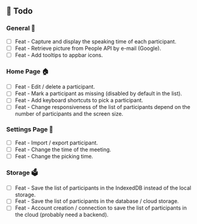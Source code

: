 ##  💭 Todo

### General 📝
- [ ] Feat - Capture and display the speaking time of each participant.
- [ ] Feat - Retrieve picture from People API by e-mail (Google).
- [ ] Feat - Add tooltips to appbar icons.

### Home Page 🏠
- [ ] Feat - Edit / delete a participant.
- [ ] Feat - Mark a participant as missing (disabled by default in the list).
- [ ] Feat - Add keyboard shortcuts to pick a participant.
- [ ] Feat - Change responsiveness of the list of participants depend on the number of participants and the screen size.

### Settings Page 🧰
- [ ] Feat - Import / export participant.
- [ ] Feat - Change the time of the meeting.
- [ ] Feat - Change the picking time.

### Storage 🗳️
- [ ] Feat - Save the list of participants in the IndexedDB instead of the local storage.
- [ ] Feat - Save the list of participants in the database / cloud storage.
- [ ] Feat - Account creation / connection to save the list of participants in the cloud (probably need a backend).